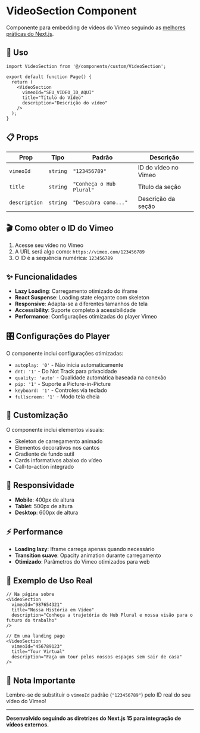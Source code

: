 # VideoSection Component

Componente para embedding de vídeos do Vimeo seguindo as [melhores práticas do Next.js](https://nextjs.org/docs/app/guides/videos).

## 🚀 Uso

```tsx
import VideoSection from '@/components/custom/VideoSection';

export default function Page() {
  return (
    <VideoSection 
      vimeoId="SEU_VIDEO_ID_AQUI"
      title="Título do Vídeo"
      description="Descrição do vídeo"
    />
  );
}
```

## 📋 Props

| Prop | Tipo | Padrão | Descrição |
|------|------|--------|-----------|
| `vimeoId` | `string` | `"123456789"` | ID do vídeo no Vimeo |
| `title` | `string` | `"Conheça o Hub Plural"` | Título da seção |
| `description` | `string` | `"Descubra como..."` | Descrição da seção |

## 🎬 Como obter o ID do Vimeo

1. Acesse seu vídeo no Vimeo
2. A URL será algo como: `https://vimeo.com/123456789`
3. O ID é a sequência numérica: `123456789`

## ✨ Funcionalidades

- **Lazy Loading**: Carregamento otimizado do iframe
- **React Suspense**: Loading state elegante com skeleton
- **Responsive**: Adapta-se a diferentes tamanhos de tela
- **Accessibility**: Suporte completo à acessibilidade
- **Performance**: Configurações otimizadas do player Vimeo

## 🎛️ Configurações do Player

O componente inclui configurações otimizadas:

- `autoplay: '0'` - Não inicia automaticamente
- `dnt: '1'` - Do Not Track para privacidade
- `quality: 'auto'` - Qualidade automática baseada na conexão
- `pip: '1'` - Suporte a Picture-in-Picture
- `keyboard: '1'` - Controles via teclado
- `fullscreen: '1'` - Modo tela cheia

## 🎨 Customização

O componente inclui elementos visuais:

- Skeleton de carregamento animado
- Elementos decorativos nos cantos
- Gradiente de fundo sutil
- Cards informativos abaixo do vídeo
- Call-to-action integrado

## 📱 Responsividade

- **Mobile**: 400px de altura
- **Tablet**: 500px de altura  
- **Desktop**: 600px de altura

## ⚡ Performance

- **Loading lazy**: Iframe carrega apenas quando necessário
- **Transition suave**: Opacity animation durante carregamento
- **Otimizado**: Parâmetros do Vimeo otimizados para web

## 🔧 Exemplo de Uso Real

```tsx
// Na página sobre
<VideoSection 
  vimeoId="987654321"
  title="Nossa História em Vídeo"
  description="Conheça a trajetória do Hub Plural e nossa visão para o futuro do trabalho"
/>

// Em uma landing page
<VideoSection 
  vimeoId="456789123"
  title="Tour Virtual"
  description="Faça um tour pelos nossos espaços sem sair de casa"
/>
```

## 🚨 Nota Importante

Lembre-se de substituir o `vimeoId` padrão (`"123456789"`) pelo ID real do seu vídeo do Vimeo!

---

**Desenvolvido seguindo as diretrizes do Next.js 15 para integração de vídeos externos.** 